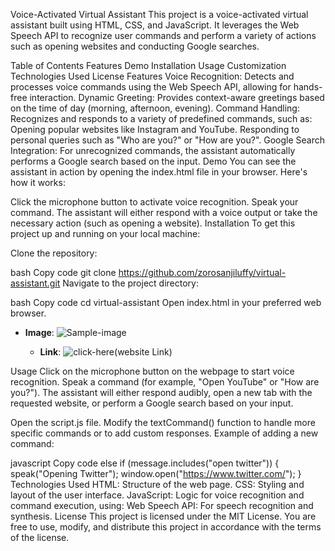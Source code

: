 Voice-Activated Virtual Assistant
This project is a voice-activated virtual assistant built using HTML, CSS, and JavaScript. It leverages the Web Speech API to recognize user commands and perform a variety of actions such as opening websites and conducting Google searches.

Table of Contents
Features
Demo
Installation
Usage
Customization
Technologies Used
License
Features
Voice Recognition: Detects and processes voice commands using the Web Speech API, allowing for hands-free interaction.
Dynamic Greeting: Provides context-aware greetings based on the time of day (morning, afternoon, evening).
Command Handling: Recognizes and responds to a variety of predefined commands, such as:
Opening popular websites like Instagram and YouTube.
Responding to personal queries such as "Who are you?" or "How are you?".
Google Search Integration: For unrecognized commands, the assistant automatically performs a Google search based on the input.
Demo
You can see the assistant in action by opening the index.html file in your browser. Here's how it works:

Click the microphone button to activate voice recognition.
Speak your command.
The assistant will either respond with a voice output or take the necessary action (such as opening a website).
Installation
To get this project up and running on your local machine:

Clone the repository:

bash
Copy code
git clone https://github.com/zorosanjiluffy/virtual-assistant.git
Navigate to the project directory:

bash
Copy code
cd virtual-assistant
Open index.html in your preferred web browser.

- **Image**:
  ![Sample-image](https://im.ge/i/Screenshot-2024-10-18-181450.kC1IDY)

  - **Link**:
  ![click-here(website Link)]()

Usage
Click on the microphone button on the webpage to start voice recognition.
Speak a command (for example, "Open YouTube" or "How are you?").
The assistant will either respond audibly, open a new tab with the requested website, or perform a Google search based on your input.


Open the script.js file.
Modify the textCommand() function to handle more specific commands or to add custom responses.
Example of adding a new command:

javascript
Copy code
else if (message.includes("open twitter")) {
    speak("Opening Twitter");
    window.open("https://www.twitter.com/");
}
Technologies Used
HTML: Structure of the web page.
CSS: Styling and layout of the user interface.
JavaScript: Logic for voice recognition and command execution, using:
Web Speech API: For speech recognition and synthesis.
License
This project is licensed under the MIT License. You are free to use, modify, and distribute this project in accordance with the terms of the license.
